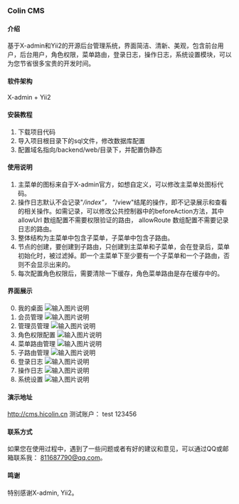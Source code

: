 ### Colin CMS

#### 介绍
基于X-admin和Yii2的开源后台管理系统，界面简洁、清新、美观，包含前台用户，后台用户，角色权限，菜单路由，登录日志，操作日志，系统设置模块，可以为您节省很多宝贵的开发时间。

#### 软件架构
X-admin + Yii2


#### 安装教程

1. 下载项目代码
2. 导入项目根目录下的sql文件，修改数据库配置
3. 配置域名指向/backend/web/目录下，并配置伪静态

#### 使用说明

1. 主菜单的图标来自于X-admin官方，如想自定义，可以修改主菜单处图标代码。
2. 操作日志默认不会记录"*/index"， "*/view"结尾的操作，即不记录展示和查看的相关操作。如需记录，可以修改公共控制器中的beforeAction方法，其中 allowUrl 数组配置不需要权限验证的路由， allowRoute 数组配置不需要记录日志的路由。
3. 整体结构为主菜单中包含子菜单，子菜单中包含子路由。
4. 节点的创建，要创建到子路由，只创建到主菜单和子菜单，会在登录后，菜单初始化时，被过滤掉。即一个主菜单下至少要有一个子菜单和一个子路由，否则不会显示出来的。
5. 每次配置角色权限后，需要清除一下缓存，角色菜单路由是存在缓存中的。


#### 界面展示
0. 我的桌面
![输入图片说明](https://images.gitee.com/uploads/images/2019/0701/090848_9e8071ba_1804453.png "desktop.png")
1. 会员管理
![输入图片说明](https://images.gitee.com/uploads/images/2019/0508/183045_dee76696_1804453.png "member.png")
2. 管理员管理
![输入图片说明](https://images.gitee.com/uploads/images/2019/0326/215740_db04503a_1804453.png "user.png")
3. 角色权限配置
![输入图片说明](https://images.gitee.com/uploads/images/2019/0326/214447_07c61eae_1804453.png "role.png")
4. 菜单路由管理
![输入图片说明](https://images.gitee.com/uploads/images/2019/0326/214602_9f537ecc_1804453.png "menu.png")
5. 子路由管理
![输入图片说明](https://images.gitee.com/uploads/images/2019/0326/214707_6686649f_1804453.png "route.png")
6. 登录日志
![输入图片说明](https://images.gitee.com/uploads/images/2019/0508/183108_21f4c652_1804453.png "login-log.png")
7. 操作日志
![输入图片说明](https://images.gitee.com/uploads/images/2019/0326/215551_34320f61_1804453.png "log.png")
8. 系统设置
![输入图片说明](https://images.gitee.com/uploads/images/2019/0326/215648_8d79791e_1804453.png "sys.png")

#### 演示地址
http://cms.hicolin.cn     测试账户： test  123456

#### 联系方式
如果您在使用过程中，遇到了一些问题或者有好的建议和意见，可以通过QQ或邮箱联系我： 811687790@qq.com。

#### 鸣谢
特别感谢X-admin, Yii2。
